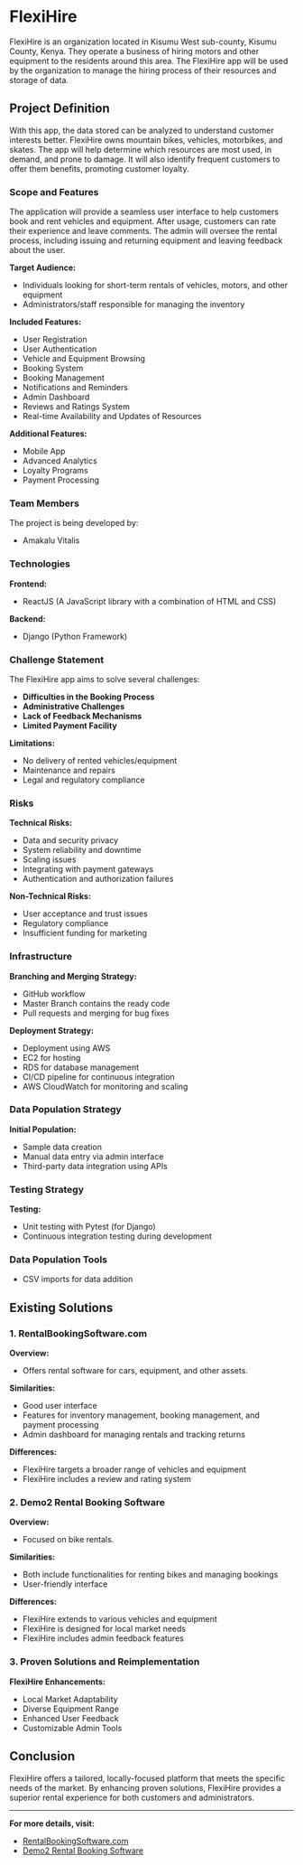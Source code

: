 # FlexiHire

FlexiHire is an organization located in Kisumu West sub-county, Kisumu County, Kenya. They operate a business of hiring motors and other equipment to the residents around this area. The FlexiHire app will be used by the organization to manage the hiring process of their resources and storage of data.

## Project Definition

With this app, the data stored can be analyzed to understand customer interests better. FlexiHire owns mountain bikes, vehicles, motorbikes, and skates. The app will help determine which resources are most used, in demand, and prone to damage. It will also identify frequent customers to offer them benefits, promoting customer loyalty.

### Scope and Features

The application will provide a seamless user interface to help customers book and rent vehicles and equipment. After usage, customers can rate their experience and leave comments. The admin will oversee the rental process, including issuing and returning equipment and leaving feedback about the user.

**Target Audience:**
- Individuals looking for short-term rentals of vehicles, motors, and other equipment
- Administrators/staff responsible for managing the inventory

**Included Features:**
- User Registration
- User Authentication
- Vehicle and Equipment Browsing
- Booking System
- Booking Management
- Notifications and Reminders
- Admin Dashboard
- Reviews and Ratings System
- Real-time Availability and Updates of Resources

**Additional Features:**
- Mobile App
- Advanced Analytics
- Loyalty Programs
- Payment Processing

### Team Members

The project is being developed by:
- Amakalu Vitalis

### Technologies

**Frontend:**
- ReactJS (A JavaScript library with a combination of HTML and CSS)

**Backend:**
- Django (Python Framework)

### Challenge Statement

The FlexiHire app aims to solve several challenges:

- **Difficulties in the Booking Process**
- **Administrative Challenges**
- **Lack of Feedback Mechanisms**
- **Limited Payment Facility**

**Limitations:**
- No delivery of rented vehicles/equipment
- Maintenance and repairs
- Legal and regulatory compliance

### Risks

**Technical Risks:**
- Data and security privacy
- System reliability and downtime
- Scaling issues
- Integrating with payment gateways
- Authentication and authorization failures

**Non-Technical Risks:**
- User acceptance and trust issues
- Regulatory compliance
- Insufficient funding for marketing

### Infrastructure

**Branching and Merging Strategy:**
- GitHub workflow
- Master Branch contains the ready code
- Pull requests and merging for bug fixes

**Deployment Strategy:**
- Deployment using AWS
- EC2 for hosting
- RDS for database management
- CI/CD pipeline for continuous integration
- AWS CloudWatch for monitoring and scaling

### Data Population Strategy

**Initial Population:**
- Sample data creation
- Manual data entry via admin interface
- Third-party data integration using APIs

### Testing Strategy

**Testing:**
- Unit testing with Pytest (for Django)
- Continuous integration testing during development

### Data Population Tools

- CSV imports for data addition

## Existing Solutions

### 1. RentalBookingSoftware.com

**Overview:**
- Offers rental software for cars, equipment, and other assets.

**Similarities:**
- Good user interface
- Features for inventory management, booking management, and payment processing
- Admin dashboard for managing rentals and tracking returns

**Differences:**
- FlexiHire targets a broader range of vehicles and equipment
- FlexiHire includes a review and rating system

### 2. Demo2 Rental Booking Software

**Overview:**
- Focused on bike rentals.

**Similarities:**
- Both include functionalities for renting bikes and managing bookings
- User-friendly interface

**Differences:**
- FlexiHire extends to various vehicles and equipment
- FlexiHire is designed for local market needs
- FlexiHire includes admin feedback features

### 3. Proven Solutions and Reimplementation

**FlexiHire Enhancements:**
- Local Market Adaptability
- Diverse Equipment Range
- Enhanced User Feedback
- Customizable Admin Tools

## Conclusion

FlexiHire offers a tailored, locally-focused platform that meets the specific needs of the market. By enhancing proven solutions, FlexiHire provides a superior rental experience for both customers and administrators.

---

**For more details, visit:**

- [RentalBookingSoftware.com](https://www.rentalbookingsoftware.com)
- [Demo2 Rental Booking Software](https://demo2.rentalbookingsoftware.com)
